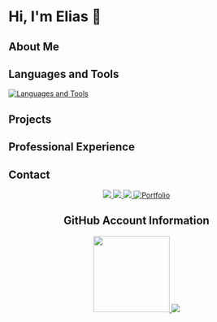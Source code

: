 # Hi, I'm Elias 👋
 
## About Me

## Languages and Tools
<a href="https://skillicons.dev">
    <img src="https://skillicons.dev/icons?i=c,js,html,css,php,vscode,git,github,bash,replit,mysql,cs,md,py" alt="Languages and Tools">
</a>

## Projects
<!-- Projetos na qual participei-->

## Professional Experience
<!-- Experiencia Vicunha-->

## Contact 

<div align="center">
<!--Instagram-->
<a href="https://www.instagram.com/" target="_blank">
  <img src="https://img.shields.io/badge/-Instagram-%23E4405F?style=for-the-badge&logo=instagram&logoColor=white" target="_blank">
</a>
<!--Telegram-->
<a href="https://t.me/Eliasdnt" target="_blank">
  <img src="https://img.shields.io/badge/-Telegram-%232CA5E0?style=for-the-badge&logo=telegram&logoColor=white" target="_blank">
</a>
<!-- Gmail -->
<a href="mailto:antonio.elias71@aluno.ifce.edu.br" target="_blank">
  <img src="https://img.shields.io/badge/-Gmail-%23FF0000?style=for-the-badge&logo=gmail&logoColor=white">
</a>
<!-- PortFolio-->

<a href="https://portfolioelias.netlify.app">
<img href="C:\Users\anton\Documents\Eliasdnt\img\logoalt_2.png" alt="Portfolio">
</a>
<!-- Texto Para visitacao das midias sociais-->

## GitHub Account Information
<div align="center">
<!--Github Stats-->
  <a href="https://github.com/anuraghazra/github-readme-stats">
    <img height="150" src="https://github-readme-stats.vercel.app/api?username=Eliasdnt&theme=transparent&hide=prs&show_icons=true&rank_icon=github&show=" />
  </a>
  <!--Languages-->
  <a href="https://github.com/anuraghazra/convoychat">
    <img height="" src="https://github-readme-stats.vercel.app/api/top-langs/?username=Eliasdnt&layout=compact&theme=transparent"/>
  </a>
</div>
